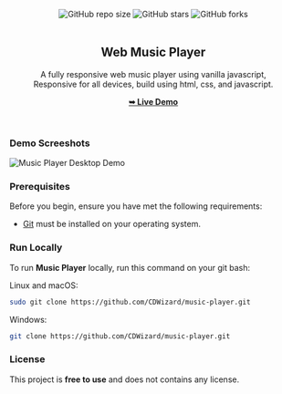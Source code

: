 <div align="center">
  
 ![GitHub repo size](https://img.shields.io/github/repo-size/CDWizard/music-player)
![GitHub stars](https://img.shields.io/github/stars/CDWizard/music-player?style=social)
 ![GitHub forks](https://img.shields.io/github/forks/CDWizard/music-player?style=social)
  <br />
  <br />

  <h2 align="center">Web Music Player</h2>

  A fully responsive web music player using vanilla javascript, <br />Responsive for all devices, build using html, css, and javascript.

  <a href="https://cdwizard.github.io/music-player/"><strong>➥ Live Demo</strong></a>

</div>

<br />

### Demo Screeshots

![Music Player Desktop Demo](./readme-images/desktop.png "Desktop Demo")

### Prerequisites

Before you begin, ensure you have met the following requirements:

* [Git](https://git-scm.com/downloads "Download Git") must be installed on your operating system.

### Run Locally

To run **Music Player** locally, run this command on your git bash:

Linux and macOS:

```bash
sudo git clone https://github.com/CDWizard/music-player.git
```

Windows:

```bash
git clone https://github.com/CDWizard/music-player.git
```

### License

This project is **free to use** and does not contains any license.
